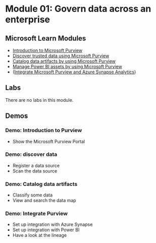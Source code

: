 # Module 01: Govern data across an enterprise

## Microsoft Learn Modules

- [Introduction to Microsoft Purview](https://docs.microsoft.com/learn/modules/intro-to-microsoft-purview/)
- [Discover trusted data using Microsoft Purview](https://docs.microsoft.com/learn/modules/discover-trusted-data-use-azure-purview/)
- [Catalog data artifacts by using Microsoft Purview](https://docs.microsoft.com/learn/modules/catalog-data-artifacts-use-microsoft-purview/)
- [Manage Power BI assets by using Microsoft Purview](https://docs.microsoft.com/learn/modules/manage-power-bi-artifacts-use-microsoft-purview/)
- ([Integrate Microsoft Purview and Azure Synapse Analytics](https://docs.microsoft.com/learn/modules/integrate-microsoft-purview-azure-synapse-analytics/))

## Labs

There are no labs in this module.

## Demos

### Demo: Introduction to Purview

- Show the Microsoft Purview Portal

### Demo: discover data

- Register a data source
- Scan the data source

### Demo: Catalog data artifacts

- Classify some data
- View and search the data map

### Demo: Integrate Purview

- Set up integration with Azure Synapse
- Set up integration with Power BI
- Have a look at the lineage
